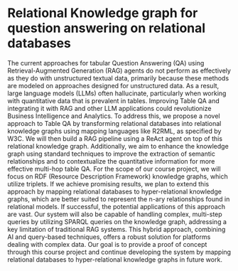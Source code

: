 # Relational Knowledge graph for question answering on relational databases


The current approaches for tabular Question Answering (QA) using Retrieval-Augmented Generation (RAG) agents do not perform as effectively as they do with unstructured textual data, primarily because these methods are modeled on approaches designed for unstructured data. As a result, large language models (LLMs) often hallucinate, particularly when working with quantitative data that is prevalent in tables. Improving Table QA and integrating it with RAG and other LLM applications could revolutionize Business Intelligence and Analytics.
To address this, we propose a novel approach to Table QA by transforming relational databases into relational knowledge graphs using mapping languages like R2RML, as specified by W3C. We will then build a RAG pipeline using a ReAct agent on top of this relational knowledge graph. Additionally, we aim to enhance the knowledge graph using standard techniques to improve the extraction of semantic relationships and to contextualize the quantitative information for more effective multi-hop table QA.
For the scope of our course project, we will focus on RDF (Resource Description Framework) knowledge graphs, which utilize triplets. If we achieve promising results, we plan to extend this approach by mapping relational databases to hyper-relational knowledge graphs, which are better suited to represent the n-ary relationships found in relational models.  If successful, the potential applications of this approach are vast. Our system will also be capable of handling complex, multi-step queries by utilizing SPARQL queries on the knowledge graph, addressing a key limitation of traditional RAG systems. This hybrid approach, combining AI and query-based techniques, offers a robust solution for platforms dealing with complex data. Our goal is to provide a proof of concept through this course project and continue developing the system by mapping relational databases to hyper-relational knowledge graphs in future work.
